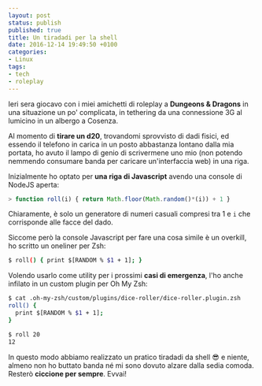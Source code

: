 ```yaml
---
layout: post
status: publish
published: true
title: Un tiradadi per la shell
date: 2016-12-14 19:49:50 +0100
categories:
- Linux
tags:
- tech
- roleplay
---
```


Ieri sera giocavo con i miei amichetti di roleplay a **Dungeons & Dragons** in una situazione un po' complicata, in tethering da una connessione 3G al lumicino in un albergo a Cosenza.

Al momento di **tirare un d20**, trovandomi sprovvisto di dadi fisici, ed essendo il telefono in carica in un posto abbastanza lontano dalla mia portata, ho avuto il lampo di genio di scrivermene uno mio (non potendo nemmendo consumare banda per caricare un'interfaccia web) in una riga.

Inizialmente ho optato per **una riga di Javascript** avendo una console di NodeJS aperta:

```js
> function roll(i) { return Math.floor(Math.random()*(i)) + 1 }
```

Chiaramente, è solo un generatore di numeri casuali compresi tra 1 e `i` che corrisponde alle facce del dado.

Siccome però la console Javascript per fare una cosa simile è un overkill, ho scritto un oneliner per Zsh:

```sh
$ roll() { print $[RANDOM % $1 + 1]; }
```

Volendo usarlo come utility per i prossimi **casi di emergenza**, l'ho anche infilato in un custom plugin per Oh My Zsh:

```sh
$ cat .oh-my-zsh/custom/plugins/dice-roller/dice-roller.plugin.zsh
roll() {
  print $[RANDOM % $1 + 1];
}

$ roll 20
12
```

In questo modo abbiamo realizzato un pratico tiradadi da shell 😎 e niente, almeno non ho buttato banda né mi sono dovuto alzare dalla sedia comoda. Resterò **ciccione per sempre**. Evvai!
